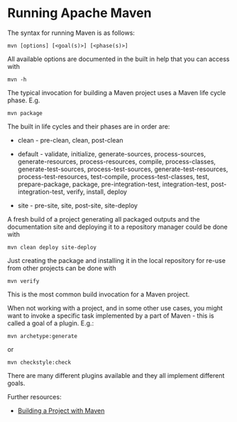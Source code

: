 # Running Apache Maven

The syntax for running Maven is as follows:

    mvn [options] [<goal(s)>] [<phase(s)>]

All available options are documented in the built in help that you can access with

    mvn -h

The typical invocation for building a Maven project uses a Maven life cycle phase. E.g.  

    mvn package

The built in life cycles and their phases are in order are:

* clean - pre-clean, clean, post-clean

* default - validate, initialize, generate-sources, process-sources, generate-resources, 
process-resources, compile, process-classes, generate-test-sources, process-test-sources, 
generate-test-resources, process-test-resources, test-compile, process-test-classes, 
test, prepare-package, package, pre-integration-test, integration-test, post-integration-test, 
verify, install, deploy

* site - pre-site, site, post-site, site-deploy

A fresh build of a project generating all packaged outputs and the documentation site
and deploying it to a repository manager could be done with

    mvn clean deploy site-deploy

Just creating the package and installing it in the local repository for re-use from other projects can be done with

    mvn verify

This is the most common build invocation for a Maven project.

When not working with a project, and in some other use cases, you might want to invoke
a specific task implemented by a part of Maven - this is called a goal of a plugin.
E.g.:

    mvn archetype:generate

or

    mvn checkstyle:check

There are many different plugins available and they all implement different goals.


Further resources: 

* [Building a Project with Maven](./run-maven/index.html)
